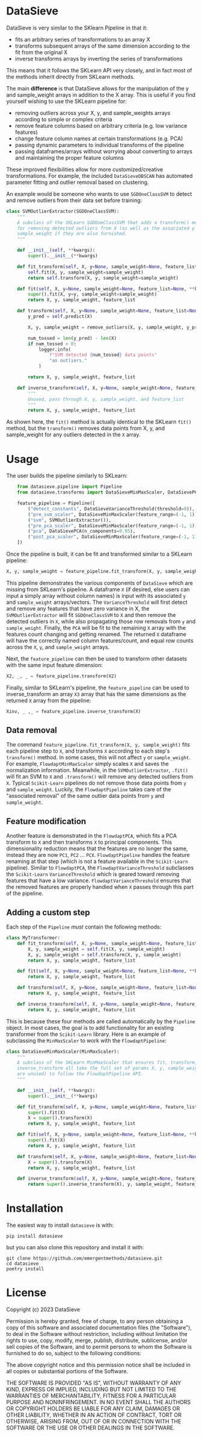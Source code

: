 # DataSieve

DataSieve is very similar to the SKlearn Pipeline in that it:

- fits an arbitrary series of transformations to an array X
- transforms subsequent arrays of the same dimension according to the fit from the original X
- inverse transforms arrays by inverting the series of transformations

This means that it follows the SKLearn API very closely, and in fact most of the methods inherit directly from SKLearn methods.

The main **difference** is that DataSieve allows for the manipulation of the y and sample_weight arrays in addition to the X array. This is useful if you find yourself wishing to use the SKLearn pipeline for:

- removing outliers across your X, y, and sample_weights arrays according to simple or complex criteria
- remove feature columns based on arbitrary criteria (e.g. low variance features)
- change feature column names at certain transformations (e.g. PCA)
- passing dynamic parameters to individual transforms of the pipeline
- passing dataframes/arrays without worrying about converting to arrays and maintaining the proper feature columns

These improved flexibilities allow for more customized/creative transformations. For example, the included `DataSieveDBSCAN` has automated parameter fitting and outlier removal based on clustering. 

An example would be someone who wants to use `SGDOneClassSVM` to detect and remove outliers from their data set before training:

```python
class SVMOutlierExtractor(SGDOneClassSVM):
    """
    A subclass of the SKLearn SGDOneClassSVM that adds a transform() method
    for removing detected outliers from X (as well as the associated y and
    sample_weight if they are also furnished.
    """

    def __init__(self, **kwargs):
        super().__init__(**kwargs)

    def fit_transform(self, X, y=None, sample_weight=None, feature_list=None, **kwargs):
        self.fit(X, y, sample_weight=sample_weight)
        return self.transform(X, y, sample_weight=sample_weight)

    def fit(self, X, y=None, sample_weight=None, feature_list=None, **kwargs):
        super().fit(X, y=y, sample_weight=sample_weight)
        return X, y, sample_weight, feature_list

    def transform(self, X, y=None, sample_weight=None, feature_list=None, **kwargs):
        y_pred = self.predict(X)

        X, y, sample_weight = remove_outliers(X, y, sample_weight, y_pred)

        num_tossed = len(y_pred) - len(X)
        if num_tossed > 0:
            logger.info(
                f"SVM detected {num_tossed} data points"
                "as outliers."
            )

        return X, y, sample_weight, feature_list

    def inverse_transform(self, X, y=None, sample_weight=None, feature_list=None, **kwargs):
        """
        Unused, pass through X, y, sample_weight, and feature_list
        """
        return X, y, sample_weight, feature_list
```


As shown here, the `fit()` method is actually identical to the SKLearn `fit()` method, but the `transform()` removes data points from X, y, and sample_weight for any outliers detected in the `X` array.


# Usage
The user builds the pipeline similarly to SKLearn:

```python
    from datasieve.pipeline import Pipeline
    from datasieve.transforms import DataSieveMinMaxScaler, DataSievePCA, DataSieveVarianceThreshold, SVMOutlierExtractor

    feature_pipeline = Pipeline([
        ("detect_constants", DataSieveVarianceThreshold(threshold=0)),
        ("pre_svm_scaler", DataSieveMinMaxScaler(feature_range=(-1, 1)))
        ("svm", SVMOutlierExtractor()),
        ("pre_pca_scaler", DataSieveMinMaxScaler(feature_range=(-1, 1)))
        ("pca", DataSievePCA(n_components=0.95),
        ("post_pca_scaler", DataSieveMinMaxScaler(feature_range=(-1, 1)))
    ])

```

Once the pipeline is built, it can be fit and transformed similar to a SKLearn pipeline:

```python
X, y, sample_weight = feature_pipeline.fit_transform(X, y, sample_weight)
```

This pipeline demonstrates the various components of `DataSieve` which are missing from SKLearn's pipeline. A dataframe `X` (if desired, else users can input a simply array without column names) is input with its associated `y` and `sample_weight` arrays/vectors. The `VarianceThreshold` will first detect and remove any features that have zero variance in X, the `SVMOutlierExtractor` will fit `SGDOneClassSVM` to `X` and then remove the detected outliers in `X`, while also propagating those row removals from `y` and `sample_weight`. Finally, the `PCA` will be fit to the remaining `X` array with the features count changing and getting renamed. The returned `X` dataframe will have the correctly named column features/count, and equal row counts across the `X`, `y`, and `sample_weight` arrays.

Next, the `feature_pipeline` can then be used to transform other datasets with the same input feature dimension:

```python
X2, _, _ = feature_pipeline.transform(X2)

```

Finally, similar to SKLearn's pipeline, the `feature_pipeline` can be used to inverse_transform an array `X3` array that has the same dimensions as the returned `X` array from the pipeline:

```python
Xinv, _ ,_ = feature_pipeline.inverse_transform(X)
```

## Data removal

The command `feature_pipeline.fit_transform(X, y, sample_weight)` fits each pipeline step to `X`, and transforms `X` according to each step's `transform()` method. In some cases, this will not affect `y` or `sample_weight`. For example, `FlowdaptMinMaxScaler` simply scales `X` and saves the normalization information.  Meanwhile, in the `SVMOutlierExtractor`, `.fit()` will fit an SVM to `X` and `.transform()` will remove any detected outliers from `X`. Typical `Scikit-Learn` pipelines do not remove those data points from `y` and `sample_weight`. Luckily, the `FlowdaptPipeline` takes care of the "associated removal" of the same outlier data points from `y` and `sample_weight`. 

## Feature modification

Another feature is demonstrated in the `FlowdaptPCA`, which fits a PCA transform to `X` and then transforms `X` to principal components. This dimensionality reduction means that the features are no longer the same, instead they are now `PC1`, `PC2` ... `PCX`. `FlowdaptPipeline` handles the feature renaming at that step (which is not a feature available in the `Scikit-Learn` pipeline). Similar to `FlowdaptPCA`, the `FlowdaptVarianceThreshold` subclasses the `Scikit-Learn` `VarianceThreshold` which is geared toward removing features that have a low variance. `FlowdaptVarianceThreshold` ensures that the removed features are properly handled when `X` passes through this part of the pipeline.

## Adding a custom step

Each step of the `Pipeline` *must* contain the following methods:

```python
class MyTransformer:
    def fit_transform(self, X, y=None, sample_weight=None, feature_list=None, **kwargs):
        X, y, sample_weight = self.fit(X, y, sample_weight)
        X, y, sample_weight = self.transform(X, y, sample_weight)
        return X, y, sample_weight, feature_list

    def fit(self, X, y=None, sample_weight=None, feature_list=None, **kwargs):
        return X, y, sample_weight, feature_list

    def transform(self, X, y=None, sample_weight=None, feature_list=None, **kwargs):
        return X, y, sample_weight, feature_list

    def inverse_transform(self, X, y=None, sample_weight=None, feature_list=None, **kwargs):
        return X, y, sample_weight, feature_list
```

This is because these four methods are called automatically by the `Pipeline` object. In most cases, the goal is to add functionality for an existing transformer from the `Scikit-Learn` library. Here is an example of subclassing the `MinMaxScaler` to work with the `FlowdaptPipeline`:

```python
class DataSieveMinMaxScaler(MinMaxScaler):
    """
    A subclass of the SKLearn MinMaxScaler that ensures fit, transform, fit_transform and
    inverse_transform all take the full set of params X, y, sample_weight (even if they
    are unused) to follow the FlowdaptPipeline API.
    """

    def __init__(self, **kwargs):
        super().__init__(**kwargs)

    def fit_transform(self, X, y=None, sample_weight=None, feature_list=None, **kwargs):
        super().fit(X)
        X = super().transform(X)
        return X, y, sample_weight, feature_list

    def fit(self, X, y=None, sample_weight=None, feature_list=None, **kwargs):
        super().fit(X)
        return X, y, sample_weight, feature_list

    def transform(self, X, y=None, sample_weight=None, feature_list=None, **kwargs):
        X = super().transform(X)
        return X, y, sample_weight, feature_list

    def inverse_transform(self, X, y=None, sample_weight=None, feature_list=None, **kwargs):
        return super().inverse_transform(X), y, sample_weight, feature_list
```



# Installation

The easiest way to install `datasieve` is with:

```
pip install datasieve
```

but you can also clone this repository and install it with:

```
git clone https://github.com/emergentmethods/datasieve.git
cd datasieve
poetry install
```


# License

Copyright (c) 2023 DataSieve

Permission is hereby granted, free of charge, to any person obtaining a copy
of this software and associated documentation files (the "Software"), to deal
in the Software without restriction, including without limitation the rights
to use, copy, modify, merge, publish, distribute, sublicense, and/or sell
copies of the Software, and to permit persons to whom the Software is
furnished to do so, subject to the following conditions:

The above copyright notice and this permission notice shall be included in all
copies or substantial portions of the Software.

THE SOFTWARE IS PROVIDED "AS IS", WITHOUT WARRANTY OF ANY KIND, EXPRESS OR
IMPLIED, INCLUDING BUT NOT LIMITED TO THE WARRANTIES OF MERCHANTABILITY,
FITNESS FOR A PARTICULAR PURPOSE AND NONINFRINGEMENT. IN NO EVENT SHALL THE
AUTHORS OR COPYRIGHT HOLDERS BE LIABLE FOR ANY CLAIM, DAMAGES OR OTHER
LIABILITY, WHETHER IN AN ACTION OF CONTRACT, TORT OR OTHERWISE, ARISING FROM,
OUT OF OR IN CONNECTION WITH THE SOFTWARE OR THE USE OR OTHER DEALINGS IN THE
SOFTWARE.
